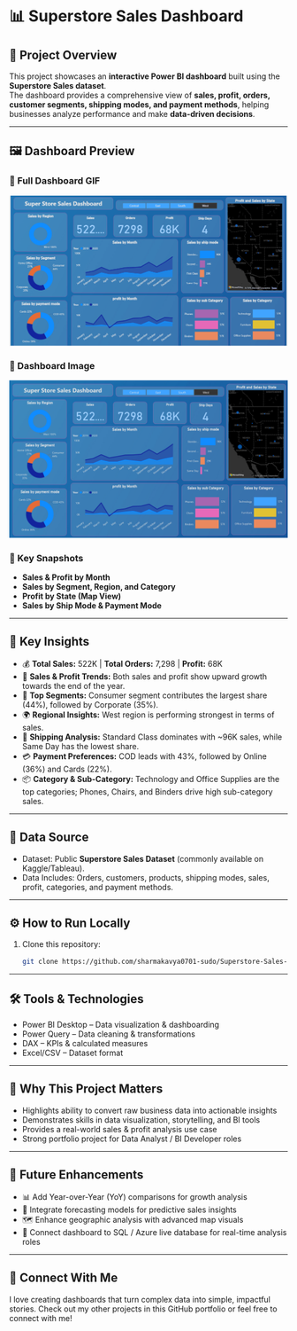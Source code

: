 # 📊 Superstore Sales Dashboard  

## 📌 Project Overview  
This project showcases an **interactive Power BI dashboard** built using the **Superstore Sales dataset**.  
The dashboard provides a comprehensive view of **sales, profit, orders, customer segments, shipping modes, and payment methods**, helping businesses analyze performance and make **data-driven decisions**.  

---

## 🖼️ Dashboard Preview  

### 🔹 Full Dashboard GIF  
![Superstore Dashboard](superstore%20sales%20dashboard.gif)  

### 🔹 Dashboard Image
![Dashboard Screenshot](superstore%20img.png)  

### 🔹 Key Snapshots  
- **Sales & Profit by Month**  
- **Sales by Segment, Region, and Category**  
- **Profit by State (Map View)**  
- **Sales by Ship Mode & Payment Mode**  

---

## 🔑 Key Insights  
- 💰 **Total Sales:** 522K | **Total Orders:** 7,298 | **Profit:** 68K  
- 📅 **Sales & Profit Trends:** Both sales and profit show upward growth towards the end of the year.  
- 🛒 **Top Segments:** Consumer segment contributes the largest share (44%), followed by Corporate (35%).  
- 🌍 **Regional Insights:** West region is performing strongest in terms of sales.  
- 🚚 **Shipping Analysis:** Standard Class dominates with ~96K sales, while Same Day has the lowest share.  
- 💳 **Payment Preferences:** COD leads with 43%, followed by Online (36%) and Cards (22%).  
- 📦 **Category & Sub-Category:** Technology and Office Supplies are the top categories; Phones, Chairs, and Binders drive high sub-category sales.  

---

## 📂 Data Source  
- Dataset: Public **Superstore Sales Dataset** (commonly available on Kaggle/Tableau).  
- Data Includes: Orders, customers, products, shipping modes, sales, profit, categories, and payment methods.  

---

## ⚙️ How to Run Locally  
1. Clone this repository:  
   ```bash
   git clone https://github.com/sharmakavya0701-sudo/Superstore-Sales-Dashboard.git

---

## 🛠️ Tools & Technologies
- Power BI Desktop – Data visualization & dashboarding
- Power Query – Data cleaning & transformations
- DAX – KPIs & calculated measures
- Excel/CSV – Dataset format

---

## 🌟 Why This Project Matters
- Highlights ability to convert raw business data into actionable insights
- Demonstrates skills in data visualization, storytelling, and BI tools
- Provides a real-world sales & profit analysis use case
- Strong portfolio project for Data Analyst / BI Developer roles

---

## 🚀 Future Enhancements
- 📊 Add Year-over-Year (YoY) comparisons for growth analysis
- 🔮 Integrate forecasting models for predictive sales insights
- 🗺️ Enhance geographic analysis with advanced map visuals
- 🔄 Connect dashboard to SQL / Azure live database for real-time analysis roles

---

## 🤝 Connect With Me

I love creating dashboards that turn complex data into simple, impactful stories.
Check out my other projects in this GitHub portfolio or feel free to connect with me!
